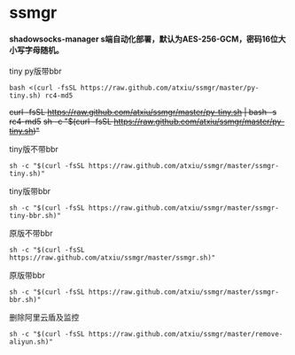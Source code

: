 # ssmgr

#### shadowsocks-manager s端自动化部署，默认为AES-256-GCM，密码16位大小写字母随机。
tiny py版带bbr
```
bash <(curl -fsSL https://raw.github.com/atxiu/ssmgr/master/py-tiny.sh) rc4-md5
```
~~curl -fsSL https://raw.github.com/atxiu/ssmgr/master/py-tiny.sh | bash -s rc4-md5~~
~~sh -c "$(curl -fsSL https://raw.github.com/atxiu/ssmgr/master/py-tiny.sh)"~~

tiny版不带bbr
```
sh -c "$(curl -fsSL https://raw.github.com/atxiu/ssmgr/master/ssmgr-tiny.sh)"
```
tiny版带bbr
```
sh -c "$(curl -fsSL https://raw.github.com/atxiu/ssmgr/master/ssmgr-tiny-bbr.sh)"
```
原版不带bbr
```
sh -c "$(curl -fsSL https://raw.github.com/atxiu/ssmgr/master/ssmgr.sh)"
```
原版带bbr
```
sh -c "$(curl -fsSL https://raw.github.com/atxiu/ssmgr/master/ssmgr-bbr.sh)"
```
删除阿里云盾及监控
```
sh -c "$(curl -fsSL https://raw.github.com/atxiu/ssmgr/master/remove-aliyun.sh)"
```
